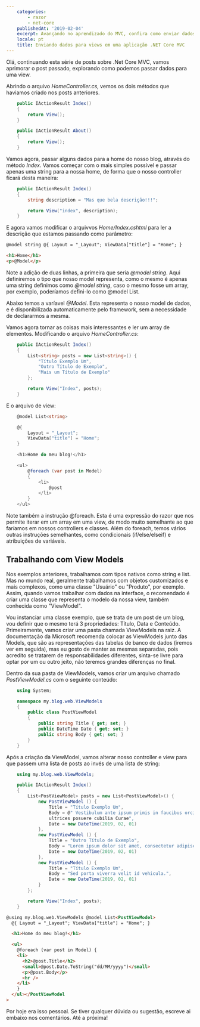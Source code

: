 ```yaml
---
    categories:
        - razor
        - net-core
    publishedAt: '2019-02-04'
    excerpt: Avançando no aprendizado do MVC, confira como enviar dados de controller para uma view em uma aplicação .Net Core MVC
    locale: pt
    title: Enviando dados para views em uma aplicação .NET Core MVC
---
```


Olá, continuando esta série de posts sobre .Net Core MVC, vamos aprimorar o post passado, explorando como podemos passar dados para uma view.

Abrindo o arquivo _HomeController.cs_, vemos os dois métodos que haviamos criado nos posts anteriores.

```c#
    public IActionResult Index()
    {
        return View();
    }

    public IActionResult About()
    {
        return View();
    }
```

Vamos agora, passar alguns dados para a home do nosso blog, através do método _Index_. Vamos começar com o mais simples possível e passar apenas uma string para a nossa home, de forma que o nosso controller ficará desta maneira:

```c#
    public IActionResult Index()
    {
        string description = "Mas que bela descrição!!!";

        return View("index", description);
    }
```

E agora vamos modificar o arquivvos _Home/Index.cshtml_ para ler a descrição que estamos passando como parâmetro:

```html
@model string @{ Layout = "_Layout"; ViewData["title"] = "Home"; }

<h1>Home</h1>
<p>@Model</p>
```

Note a adição de duas linhas, a primeira que seria _@model string_. Aqui definiremos o tipo que nosso model representa, como o mesmo é apenas uma string definimos como _@model string_, caso o mesmo fosse um array, por exemplo, poderíamos defini-lo como @model List<string>.

Abaixo temos a varíavel _@Model_. Esta representa o nosso model de dados, e é disponibilizada automaticamente pelo framework, sem a necessidade de declararmos a mesma.

Vamos agora tornar as coisas mais interessantes e ler um array de elementos. Modificando o arquivo _HomeController.cs_:

```c#
    public IActionResult Index()
    {
        List<string> posts = new List<string>() {
            "Título Exemplo Um",
            "Outro Título de Exemplo",
            "Mais um Título de Exemplo"
        };

        return View("Index", posts);
    }
```

E o arquivo de view:

```c#
    @model List<string>

    @{
        Layout = "_Layout";
        ViewData["title"] = "Home";
    }

    <h1>Home do meu blog!</h1>

    <ul>
        @foreach (var post in Model)
        {
            <li>
                @post
            </li>
        }
    </ul>
```

Note também a instrução @foreach. Esta é uma expressão do razor que nos permite iterar em um array em uma view, de modo muito semelhante ao que faríamos em nossos controllers e classes. Além do foreach, temos vários outras instruções semelhantes, como condicionais (if/else/elseif) e atribuições de variáveis.

## Trabalhando com View Models

Nos exemplos anteriores, trabalhamos com tipos nativos como string e list. Mas no mundo real, geralmente trabalhamos com objetos customizados e mais complexos, como uma classe "Usuário" ou "Produto", por exemplo. Assim, quando vamos trabalhar com dados na interface, o recomendado é criar uma classe que representa o modelo da nossa view, também conhecida como "ViewModel".

Vou instanciar uma classe exemplo, que se trata de um post de um blog, vou definir que o mesmo terá 3 propriedades: Título, Data e Conteúdo. Primeiramente, vamos criar uma pasta chamada ViewModels na raiz. A documentação da Microsoft recomenda colocar as ViewModels junto das Models, que são as representações das tabelas de banco de dados (iremos ver em seguida), mas eu gosto de manter as mesmas separadas, pois acredito se tratarem de responsabilidades diferentes, sinta-se livre para optar por um ou outro jeito, não teremos grandes diferenças no final.

Dentro da sua pasta de ViewModels, vamos criar um arquivo chamado _PostViewModel.cs_ com o seguinte conteúdo:

```c#
    using System;

    namespace my.blog.web.ViewModels
    {
        public class PostViewModel
        {
            public string Title { get; set; }
            public DateTime Date { get; set; }
            public string Body { get; set; }
        }
    }
```

Após a criação da ViewModel, vamos alterar nosso controller e view para que passem uma lista de posts ao invés de uma lista de string:

```c#
    using my.blog.web.ViewModels;
```

```c#
    public IActionResult Index()
    {
        List<PostViewModel> posts = new List<PostViewModel>() {
            new PostViewModel () {
                Title = "Título Exemplo Um",
                Body = @" Vestibulum ante ipsum primis in faucibus orci luctus et
                ultrices posuere cubilia Curae",
                Date = new DateTime(2019, 02, 01)
            },
            new PostViewModel () {
                Title = "Outro Título de Exemplo",
                Body = "Lorem ipsum dolor sit amet, consectetur adipiscing elit.",
                Date = new DateTime(2019, 02, 01)
            },
            new PostViewModel () {
                Title = "Título Exemplo Um",
                Body = "Sed porta viverra velit id vehicula.",
                Date = new DateTime(2019, 02, 01)
            }
        };

        return View("Index", posts);
    }
```

```html
@using my.blog.web.ViewModels @model List<PostViewModel>
  @{ Layout = "_Layout"; ViewData["title"] = "Home"; }

  <h1>Home do meu blog!</h1>

  <ul>
    @foreach (var post in Model) {
    <li>
      <h2>@post.Title</h2>
      <small>@post.Date.ToString("dd/MM/yyyy")</small>
      <p>@post.Body</p>
      <hr />
    </li>
    }
  </ul></PostViewModel
>
```

Por hoje era isso pessoal. Se tiver qualquer dúvida ou sugestão, escreve ai embaixo nos comentários. Até a próxima!

